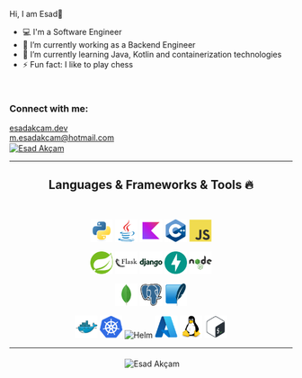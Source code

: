 Hi, I am Esad👋
- 💻 I'm a Software Engineer 
- 🔭 I’m currently working as a Backend Engineer  
- 🌱 I’m currently learning Java, Kotlin and containerization technologies 
- ⚡ Fun fact: I like to play chess


<br>
<h3 align="left">Connect with me:</h3>
<a href="https://esadakcam.dev">esadakcam.dev</a>
<br>
<a href="mailto:m.esadakcam@hotmail.com">m.esadakcam@hotmail.com</a>
<br>
<a href="https://www.linkedin.com/in/esadakcam/" target="blank"><img align="center" src="https://img.shields.io/badge/LinkedIn-0077B5?style=for-the-badge&logo=linkedin&logoColor=white" alt="Esad Akçam"/></a>
<br>



<hr>
<h2 align="center">Languages & Frameworks & Tools 🔥</h2>
<br>
<p align="middle">
 <img src="https://raw.githubusercontent.com/devicons/devicon/master/icons/python/python-original.svg" alt="Python" width="40" height="40"> 
 <img src="https://raw.githubusercontent.com/devicons/devicon/master/icons/java/java-original.svg" alt="Java" width="40" height="40"/>   <img src="https://raw.githubusercontent.com/devicons/devicon/master/icons/kotlin/kotlin-original.svg" alt="Kotlin" width="40" height="40"/> 
 <img src="https://raw.githubusercontent.com/devicons/devicon/master/icons/cplusplus/cplusplus-original.svg" alt="C++" width="40" height="40"> 
 <img src="https://raw.githubusercontent.com/devicons/devicon/master/icons/javascript/javascript-original.svg" alt="Javascript" width="40" height="40"> 
</p>

<p align="middle">
 <img src="https://raw.githubusercontent.com/devicons/devicon/master/icons/spring/spring-original.svg" alt="Spring" width="40" height="40"> 
 <img src="https://raw.githubusercontent.com/devicons/devicon/master/icons/flask/flask-original-wordmark.svg" alt="Flask" width="40" height="40"> 
 <img src="https://raw.githubusercontent.com/devicons/devicon/master/icons/django/django-plain-wordmark.svg" alt="Django" width="40" height="40"> 
 <img src="https://raw.githubusercontent.com/devicons/devicon/master/icons/fastapi/fastapi-plain.svg" alt="FastApi" width="40" height="40"> 
 <img src="https://raw.githubusercontent.com/devicons/devicon/master/icons/nodejs/nodejs-original-wordmark.svg" alt="FastApi" width="40" height="40"> 
</p>
<p align="middle">
 <img src="https://raw.githubusercontent.com/devicons/devicon/master/icons/mongodb/mongodb-original.svg" alt="MongoDb" width="40" height="40"> 
 <img src="https://raw.githubusercontent.com/devicons/devicon/master/icons/postgresql/postgresql-original.svg" alt="PostgreSQL" width="40" height="40"> 
 <img src="https://raw.githubusercontent.com/devicons/devicon/master/icons/sqlite/sqlite-original.svg" alt="SQLite" width="40" height="40"> 
</p>
<p align="middle">
 <img src="https://raw.githubusercontent.com/devicons/devicon/master/icons/docker/docker-original.svg" alt="Docker" width="40" height="40"> 
  <img src="https://raw.githubusercontent.com/devicons/devicon/master/icons/kubernetes/kubernetes-plain.svg" alt="K8s" width="40" height="40"> 
  <img src="https://avatars.githubusercontent.com/u/15859888?s=48&v=4" alt="Helm" width="40" height="40"> 
  <img src="https://raw.githubusercontent.com/devicons/devicon/master/icons/azure/azure-original.svg" alt="K8s" width="40" height="40"> 
  <img src="https://raw.githubusercontent.com/devicons/devicon/master/icons/linux/linux-original.svg" alt="K8s" width="40" height="40"> 
  <img src="https://raw.githubusercontent.com/devicons/devicon/master/icons/bash/bash-original.svg" alt="K8s" width="40" height="40"> 
</p>
<hr>

<p align="middle">&nbsp;<img align="middle" src="https://github-readme-stats.vercel.app/api/top-langs?username=esadakcam&show_icons=true&locale=en&layout=compact" alt="Esad Akçam" /><br>
</p>
<br>
